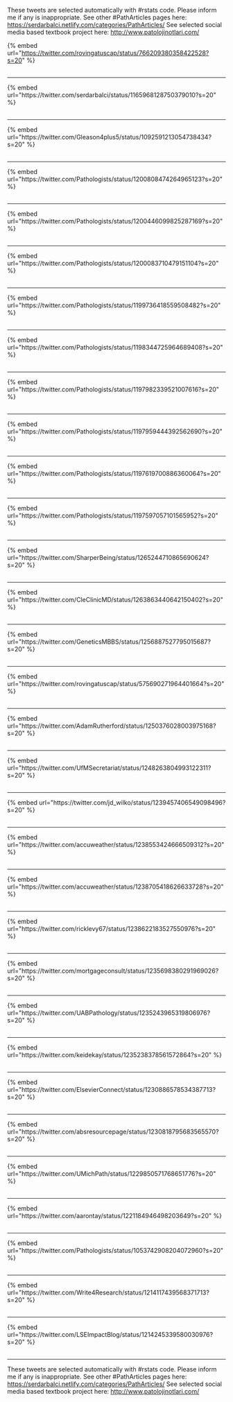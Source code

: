 

These tweets are selected automatically with #rstats code. Please inform me if any is inappropriate.
See other #PathArticles pages here: https://serdarbalci.netlify.com/categories/PathArticles/ 
See selected social media based textbook project here: http://www.patolojinotlari.com/

{% embed url="https://twitter.com/rovingatuscap/status/766209380358422528?s=20" %}<br>
<br>
<hr>
{% embed url="https://twitter.com/serdarbalci/status/1165968128750379010?s=20" %}<br>
<br>
<hr>
{% embed url="https://twitter.com/Gleason4plus5/status/1092591213054738434?s=20" %}<br>
<br>
<hr>
{% embed url="https://twitter.com/Pathologists/status/1200808474264965123?s=20" %}<br>
<br>
<hr>
{% embed url="https://twitter.com/Pathologists/status/1200446099825287169?s=20" %}<br>
<br>
<hr>
{% embed url="https://twitter.com/Pathologists/status/1200083710479151104?s=20" %}<br>
<br>
<hr>
{% embed url="https://twitter.com/Pathologists/status/1199736418559508482?s=20" %}<br>
<br>
<hr>
{% embed url="https://twitter.com/Pathologists/status/1198344725964689408?s=20" %}<br>
<br>
<hr>
{% embed url="https://twitter.com/Pathologists/status/1197982339521007616?s=20" %}<br>
<br>
<hr>
{% embed url="https://twitter.com/Pathologists/status/1197959444392562690?s=20" %}<br>
<br>
<hr>
{% embed url="https://twitter.com/Pathologists/status/1197619700886360064?s=20" %}<br>
<br>
<hr>
{% embed url="https://twitter.com/Pathologists/status/1197597057101565952?s=20" %}<br>
<br>
<hr>
{% embed url="https://twitter.com/SharperBeing/status/1265244710865690624?s=20" %}<br>
<br>
<hr>
{% embed url="https://twitter.com/CleClinicMD/status/1263863440642150402?s=20" %}<br>
<br>
<hr>
{% embed url="https://twitter.com/GeneticsMBBS/status/1256887527795015687?s=20" %}<br>
<br>
<hr>
{% embed url="https://twitter.com/rovingatuscap/status/575690271964401664?s=20" %}<br>
<br>
<hr>
{% embed url="https://twitter.com/AdamRutherford/status/1250376028003975168?s=20" %}<br>
<br>
<hr>
{% embed url="https://twitter.com/UfMSecretariat/status/1248263804993122311?s=20" %}<br>
<br>
<hr>
{% embed url="https://twitter.com/jd_wilko/status/1239457406549098496?s=20" %}<br>
<br>
<hr>
{% embed url="https://twitter.com/accuweather/status/1238553424666509312?s=20" %}<br>
<br>
<hr>
{% embed url="https://twitter.com/accuweather/status/1238705418626633728?s=20" %}<br>
<br>
<hr>
{% embed url="https://twitter.com/ricklevy67/status/1238622183527550976?s=20" %}<br>
<br>
<hr>
{% embed url="https://twitter.com/mortgageconsult/status/1235698380291969026?s=20" %}<br>
<br>
<hr>
{% embed url="https://twitter.com/UABPathology/status/1235243965319806976?s=20" %}<br>
<br>
<hr>
{% embed url="https://twitter.com/keidekay/status/1235238378561572864?s=20" %}<br>
<br>
<hr>
{% embed url="https://twitter.com/ElsevierConnect/status/1230886578534387713?s=20" %}<br>
<br>
<hr>
{% embed url="https://twitter.com/absresourcepage/status/1230818795683565570?s=20" %}<br>
<br>
<hr>
{% embed url="https://twitter.com/UMichPath/status/1229850571768651776?s=20" %}<br>
<br>
<hr>
{% embed url="https://twitter.com/aarontay/status/1221184946498203649?s=20" %}<br>
<br>
<hr>
{% embed url="https://twitter.com/Pathologists/status/1053742908204072960?s=20" %}<br>
<br>
<hr>
{% embed url="https://twitter.com/Write4Research/status/1214117439568371713?s=20" %}<br>
<br>
<hr>
{% embed url="https://twitter.com/LSEImpactBlog/status/1214245339580030976?s=20" %}<br>
<br>
<hr>


These tweets are selected automatically with #rstats code. Please inform me if any is inappropriate.
See other #PathArticles pages here: https://serdarbalci.netlify.com/categories/PathArticles/ 
See selected social media based textbook project here: http://www.patolojinotlari.com/
